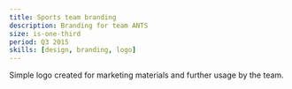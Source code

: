 ```yaml
---
title: Sports team branding
description: Branding for team ANTS
size: is-one-third
period: Q3 2015
skills: [design, branding, logo]
---
```


Simple logo created for marketing materials and further usage by the team.